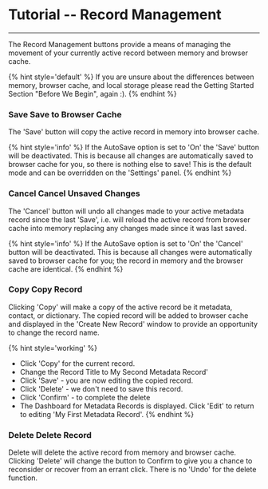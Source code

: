# Tutorial -- Record Management
---

The <span class="md-window">Record Management</span> buttons provide a means of managing the movement of your currently active record between memory and browser cache.  

{% hint style='default' %}
  If you are unsure about the differences between memory, browser cache, and local storage please read the Getting Started Section "Before We Begin", again :).
{% endhint %} 

### <span class="btn btn-success btn-sm"> <i class="fa fa-floppy-o"> </i> Save</span> Save to Browser Cache

The 'Save' button will copy the active record in memory into browser cache. 

{% hint style='info' %}
  If the AutoSave option is set to 'On' the 'Save' button will be deactivated.  This is because all changes are automatically saved to browser cache for you, so there is nothing else to save!  This is the default mode and can be overridden on the 'Settings' panel.
{% endhint %} 

### <span class="btn btn-warning btn-sm"> <i class="fa fa-undo"> </i> Cancel</span> Cancel Unsaved Changes

The 'Cancel' button will undo all changes made to your active metadata record since the last 'Save', i.e. will reload the active record from browser cache into memory replacing any changes made since it was last saved.  

{% hint style='info' %}
  If the AutoSave option is set to 'On' the 'Cancel' button will be deactivated.  This is because all changes were automatically saved to browser cache for you; the record in memory and the browser cache are identical.
{% endhint %} 

### <span class="btn btn-info btn-sm"> <i class="fa fa-copy"> </i> Copy</span> Copy Record

Clicking 'Copy' will make a copy of the active record be it metadata, contact, or dictionary.  The copied record will be added to browser cache and displayed in the 'Create New Record' window to provide an opportunity to change the record name.

{% hint style='working' %}
  * Click 'Copy' for the current record.
  * Change the Record Title to My Second Metadata Record'
  * Click 'Save' - you are now editing the copied record.
  * Click 'Delete' - we don't need to save this record.
  * Click 'Confirm' - to complete the delete
  * The Dashboard for Metadata Records is displayed.  Click 'Edit' to return to editing 'My First Metadata Record'.
{% endhint %}

### <span class="btn btn-danger btn-sm"> <i class="fa fa-times"> </i> Delete</span> Delete Record

Delete will delete the active record from memory and browser cache.   Clicking 'Delete' will change the button to <span class="btn btn-danger btn-xs"> <i class="fa fa-question"> </i> Confirm</span> to give you a chance to reconsider or recover from an errant click. There is no 'Undo' for the delete function.